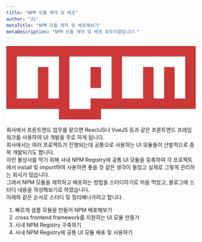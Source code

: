 ```yaml
---
title: "NPM 모듈 제작 및 배포"
author: "J1"
metaTitle: "NPM 모듈 제작 및 배포해보기"
metaDescription: "NPM 모듈 제작 및 배포 튜토리얼입니다."
---
```


![npm-logo](/npm-package-publish/npm-logo.png)

회사에서 프론트엔드 업무를 맡으면 ReactJS나 VueJS 등과 같은 프론트엔드 프레임워크를 사용하여 UI 개발을 주로 하게 됩니다.  
회사에서는 여러 프로젝트가 진행되는데 공통으로 사용하는 UI 모듈들이 산발적으로 중복 개발되기도 합니다.  
이런 불상사를 막기 위해 사내 NPM Registry에 공통 UI 모듈을 등록하여 각 프로젝트에서 install 및 import하여 사용하면 좋을 것 같은 생각이 들었고 실제로 그렇게 관리하는 회사가 많습니다.  
그래서 NPM 모듈을 제작하고 배포하는 방법을 스터디하기로 마음 먹었고, 블로그에 스터디 내용을 작성해보기로 하였습니다.  
아래와 같은 순서로 스터디 및 정리해나가려고 합니다.  


1. 빠르게 샘플 모듈을 만들어 NPM 배포해보기
2. cross frontend framework를 지원하는 UI 모듈 만들기
3. 사내 NPM Registry 구축하기
4. 사내 NPM Registry에 공통 UI 모듈 배포 및 사용하기